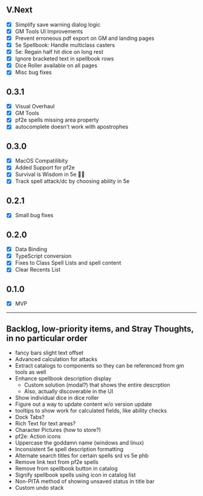 ## V.Next
- [X] Simplify save warning dialog logic
- [X] GM Tools UI Improvements
- [X] Prevent erroneous pdf export on GM and landing pages
- [X] 5e Spellbook: Handle multiclass casters
- [X] 5e: Regain half hit dice on long rest
- [X] Ignore bracketed text in spellbook rows
- [X] Dice Roller available on all pages
- [X] Misc bug fixes

## 0.3.1
- [X] Visual Overhaul
- [X] GM Tools
- [X] pf2e spells missing area property
- [X] autocomplete doesn't work with apostrophes

## 0.3.0
- [X] MacOS Compatilibity
- [X] Added Support for pf2e
- [X] Survival is Wisdom in 5e 🤦‍♂️
- [X] Track spell attack/dc by choosing ability in 5e

## 0.2.1
- [X] Small bug fixes

## 0.2.0
- [X] Data Binding
- [X] TypeScript conversion
- [X] Fixes to Class Spell Lists and spell content
- [X] Clear Recents List

## 0.1.0
- [X] MVP

---

## Backlog, low-priority items, and Stray Thoughts, in no particular order
- fancy bars slight text offset
- Advanced calculation for attacks
- Extract catalogs to components so they can be referenced from gm tools as well
- Enhance spellbook description display
    - Custom solution (modal?) that shows the entire descrption
    - Also, actually discoverable in the UI
- Show individual dice in dice roller
- Figure out a way to update content w/o version update
- tooltips to show work for calculated fields, like ability checks
- Dock Tabs?
- Rich Text for text areas?
- Character Pictures (how to store?)
- pf2e: Action icons 
- Uppercase the goddamn name (windows and linux)
- Inconsistent 5e spell description formatting
- Alternate search titles for certain spells srd vs 5e phb
- Remove link text from pf2e spells 
- Remove from spellbook button in catalog
- Signify spellbook spells using icon in catalog list
- Non-PITA method of showing unsaved status in title bar
- Custom undo stack